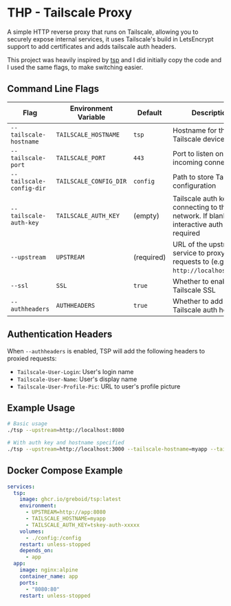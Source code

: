 # THP - Tailscale Proxy

A simple HTTP reverse proxy that runs on Tailscale, allowing you to securely expose internal services, it uses Tailscale's 
build in LetsEncrypt support to add certificates and adds tailscale auth headers.

This project was heavily inspired by [tsp](https://github.com/csmith/tsp) and I did initially copy the code and I used the same flags, to make switching easier.

## Command Line Flags

| Flag                     | Environment Variable   | Default    | Description                                                                                   |
|--------------------------|------------------------|------------|-----------------------------------------------------------------------------------------------|
| `--tailscale-hostname`   | `TAILSCALE_HOSTNAME`   | `tsp`      | Hostname for the Tailscale device                                                             |
| `--tailscale-port`       | `TAILSCALE_PORT`       | `443`      | Port to listen on for incoming connections                                                    |
| `--tailscale-config-dir` | `TAILSCALE_CONFIG_DIR` | `config`   | Path to store Tailscale configuration                                                         |
| `--tailscale-auth-key`   | `TAILSCALE_AUTH_KEY`   | (empty)    | Tailscale auth key for connecting to the network. If blank, interactive auth will be required |
| `--upstream`             | `UPSTREAM`             | (required) | URL of the upstream service to proxy HTTP requests to (e.g., `http://localhost:8080`)         |
| `--ssl`                  | `SSL`                  | `true`     | Whether to enable Tailscale SSL                                                               |
| `--authheaders`          | `AUTHHEADERS`          | `true`     | Whether to add Tailscale auth headers                                                         |

## Authentication Headers

When `--authheaders` is enabled, TSP will add the following headers to proxied requests:

- `Tailscale-User-Login`: User's login name
- `Tailscale-User-Name`: User's display name  
- `Tailscale-User-Profile-Pic`: URL to user's profile picture

## Example Usage

```bash
# Basic usage
./tsp --upstream=http://localhost:8080

# With auth key and hostname specified
./tsp --upstream=http://localhost:3000 --tailscale-hostname=myapp --tailscale-auth-key=tskey-auth-xxxxx
```

## Docker Compose Example

```yaml
services:
  tsp:
    image: ghcr.io/greboid/tsp:latest
    environment:
      - UPSTREAM=http://app:8080
      - TAILSCALE_HOSTNAME=myapp
      - TAILSCALE_AUTH_KEY=tskey-auth-xxxxx
    volumes:
      - ./config:/config
    restart: unless-stopped
    depends_on:
      - app
  app:
    image: nginx:alpine
    container_name: app
    ports:
      - "8080:80"
    restart: unless-stopped
```
